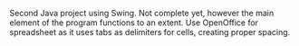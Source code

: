 Second Java project using Swing. Not complete yet, however the main element of the program functions to an extent.
Use OpenOffice for spreadsheet as it uses tabs as delimiters for cells, creating proper spacing.
